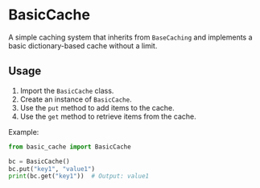 # BasicCache

A simple caching system that inherits from `BaseCaching` and implements a basic dictionary-based cache without a limit.

## Usage

1. Import the `BasicCache` class.
2. Create an instance of `BasicCache`.
3. Use the `put` method to add items to the cache.
4. Use the `get` method to retrieve items from the cache.

Example:

```python
from basic_cache import BasicCache

bc = BasicCache()
bc.put("key1", "value1")
print(bc.get("key1"))  # Output: value1
